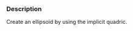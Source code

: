 ### Description
[]([File:python_example_quadric.png])

Create an ellipsoid by using the implicit quadric.
